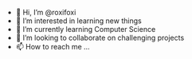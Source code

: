- 👋 Hi, I’m @roxifoxi
- 👀 I’m interested in learning new things 
- 🌱 I’m currently learning Computer Science
- 💞️ I’m looking to collaborate on challenging projects
- 📫 How to reach me ...

<!---
roxifoxi/roxifoxi is a ✨ special ✨ repository because its `README.md` (this file) appears on your GitHub profile.
You can click the Preview link to take a look at your changes.
--->
